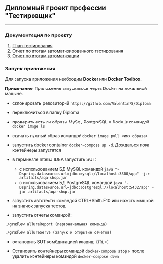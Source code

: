 
## Дипломный проект профессии "Тестировщик"
___

### Документация по проекту
1. [План тестирования](https://github.com/ValentinFS/Diploma/blob/master/Plan.md) 
2. [Отчет по итогам автоматизированного тестирования](https://github.com/ValentinFS/Diploma/blob/master/REPORT.md)
3. [Отчет по итогам автоматизации](https://github.com/ValentinFS/Diploma/blob/master/Summary.md)

### Запуск приложения

Для запуска приложения необходим **Docker** или **Docker Toolbox**.

**Примечание**: Приложение запускалось через Docker на локальной машине.

* склонировать репозиторий ```https://github.com/ValentinFS/Diploma```
* переключиться в папку Diploma
* проверить есть ли образы MySql, PostgreSQL и Node.js командой ```docker image ls```
* скачать нужный образ командой ```docker image pull <имя образа>```
* запустить docker container ```docker-compose up -d```. Дождаться пока контейнеры запустятся
* в терминале IntelliJ IDEA запустить SUT:
    - с использованием БД MySQL командой ```java "-Dspring.datasource.url=jdbc:mysql://localhost:3300/app" -jar artifacts/aqa-shop.jar```
    - с использованием БД PostgreSQL командой ```java "-Dspring.datasource.url=jdbc:postgresql://localhost:5432/app" -jar artifacts/aqa-shop.jar```
* запустить автотесты командой CTRL+Shift+F10 или нажать мышкой на значок запуска тестов.
  
* запустить отчеты командой: 

```./gradlew allureReport (первоначальная команда)```

```./gradlew allureServe (запуск и открытие отчетов)```
* остановить SUT комбдинацией клавиш ```CTRL+C```

* Остановить контейнеры командой ```docker-compose stop``` и после удалить контейнеры командой
```docker-compose down```